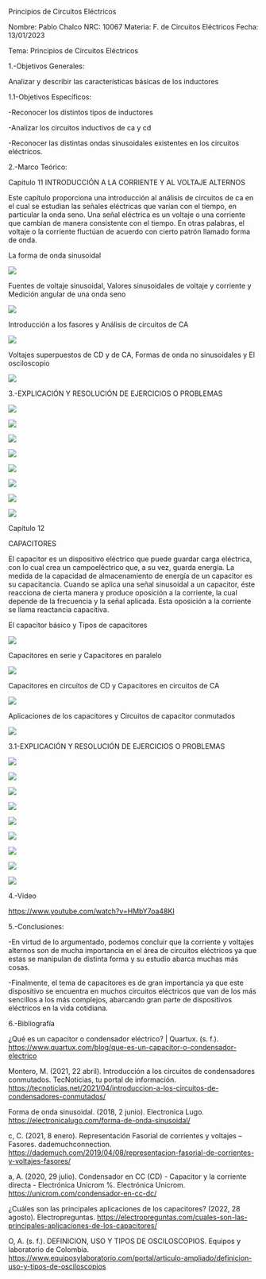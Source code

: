 Principios de Circuitos Eléctricos

Nombre: Pablo Chalco   NRC: 10067  Materia: F. de Circuitos Eléctricos   Fecha: 13/01/2023 

Tema: Principios de Circuitos Eléctricos

1.-Objetivos Generales: 

Analizar y describir las características básicas de los inductores

1.1-Objetivos Específicos:

-Reconocer los distintos tipos de inductores

-Analizar los circuitos inductivos de ca y cd

-Reconocer las distintas ondas sinusoidales existentes en los circuitos eléctricos.

2.-Marco Teórico:

Capitulo 11 INTRODUCCIÓN A LA CORRIENTE Y AL VOLTAJE ALTERNOS

Este capítulo proporciona una introducción al análisis de circuitos de ca en el cual se estudian las señales eléctricas que varían 
con el tiempo, en particular la onda seno. Una señal eléctrica es un voltaje o una corriente que cambian de manera consistente con el 
tiempo. En otras palabras, el voltaje o la corriente fluctúan de acuerdo con cierto patrón llamado forma de onda.

La forma de onda sinusoidal

![](https://github.com/phchalco/Tarea6/blob/main/R1.png)

Fuentes de voltaje sinusoidal, Valores sinusoidales de voltaje y corriente y Medición angular de una onda seno

![](https://github.com/phchalco/Tarea6/blob/main/R2.png)

Introducción a los fasores y Análisis de circuitos de CA

![](https://github.com/phchalco/Tarea6/blob/main/R3.png)

Voltajes superpuestos de CD y de CA, Formas de onda no sinusoidales y El osciloscopio

![](https://github.com/phchalco/Tarea6/blob/main/R4.png)

3.-EXPLICACIÓN Y RESOLUCIÓN DE EJERCICIOS O PROBLEMAS

![](https://github.com/phchalco/Tarea6/blob/main/S1.png)

![](https://github.com/phchalco/Tarea6/blob/main/S2.png)

![](https://github.com/phchalco/Tarea6/blob/main/S3.png)

![](https://github.com/phchalco/Tarea6/blob/main/S4.png)

![](https://github.com/phchalco/Tarea6/blob/main/S5.png)

![](https://github.com/phchalco/Tarea6/blob/main/S6.png)

![](https://github.com/phchalco/Tarea6/blob/main/S7.png)

![](https://github.com/phchalco/Tarea6/blob/main/S8.png)

Capítulo 12

CAPACITORES

El capacitor es un dispositivo eléctrico que puede guardar carga eléctrica, con lo cual crea un campoeléctrico que, a su vez, guarda energía.
La medida de la capacidad de almacenamiento de energía de un capacitor es su capacitancia. Cuando se aplica una señal sinusoidal a un 
capacitor, éste reacciona de cierta manera y produce oposición a la corriente, la cual depende de la frecuencia y la señal aplicada. 
Esta oposición a la corriente se llama reactancia capacitiva.

El capacitor básico y Tipos de capacitores

![](https://github.com/phchalco/Tarea6/blob/main/F1.png)

Capacitores en serie y Capacitores en paralelo

![](https://github.com/phchalco/Tarea6/blob/main/F2.png)

Capacitores en circuitos de CD y Capacitores en circuitos de CA

![](https://github.com/phchalco/Tarea6/blob/main/F3.png)

Aplicaciones de los capacitores y Circuitos de capacitor conmutados

![](https://github.com/phchalco/Tarea6/blob/main/F4.png)

3.1-EXPLICACIÓN Y RESOLUCIÓN DE EJERCICIOS O PROBLEMAS

![](https://github.com/phchalco/Tarea6/blob/main/M1.png)

![](https://github.com/phchalco/Tarea6/blob/main/M2.png)

![](https://github.com/phchalco/Tarea6/blob/main/M3.png)

![](https://github.com/phchalco/Tarea6/blob/main/M4.png)

![](https://github.com/phchalco/Tarea6/blob/main/M5.png)

![](https://github.com/phchalco/Tarea6/blob/main/M6.png)

![](https://github.com/phchalco/Tarea6/blob/main/M7.png)

![](https://github.com/phchalco/Tarea6/blob/main/M8.png)

![](https://github.com/phchalco/Tarea6/blob/main/M9.png)

4.-Video

https://www.youtube.com/watch?v=HMbY7oa48KI

5.-Conclusiones:

-En virtud de lo argumentado, podemos concluir que la corriente y voltajes alternos son de mucha importancia en el área de circuitos eléctricos ya que estas
se manipulan de distinta forma y su estudio abarca muchas más cosas.

-Finalmente, el tema de capacitores es de gran importancia ya que este dispositivo se encuentra en muchos circuitos eléctricos que van de los más sencillos a
los más complejos, abarcando gran parte de dispositivos eléctricos en la vida cotidiana.

6.-Bibliografía

¿Qué es un capacitor o condensador eléctrico? | Quartux. (s. f.). https://www.quartux.com/blog/que-es-un-capacitor-o-condensador-electrico

Montero, M. (2021, 22 abril). Introducción a los circuitos de condensadores conmutados. TecNoticias, tu portal de información. https://tecnoticias.net/2021/04/introduccion-a-los-circuitos-de-condensadores-conmutados/

Forma de onda sinusoidal. (2018, 2 junio). Electronica Lugo. https://electronicalugo.com/forma-de-onda-sinusoidal/

c, C. (2021, 8 enero). Representación Fasorial de corrientes y voltajes – Fasores. dademuchconnection. https://dademuch.com/2019/04/08/representacion-fasorial-de-corrientes-y-voltajes-fasores/

a, A. (2020, 29 julio). Condensador en CC (CD) - Capacitor y la corriente directa - Electrónica Unicrom %. Electrónica Unicrom. https://unicrom.com/condensador-en-cc-dc/

¿Cuáles son las principales aplicaciones de los capacitores? (2022, 28 agosto). Electropreguntas. https://electropreguntas.com/cuales-son-las-principales-aplicaciones-de-los-capacitores/

O, A. (s. f.). DEFINICION, USO Y TIPOS DE OSCILOSCOPIOS. Equipos y laboratorio de Colombia. https://www.equiposylaboratorio.com/portal/articulo-ampliado/definicion-uso-y-tipos-de-osciloscopios
